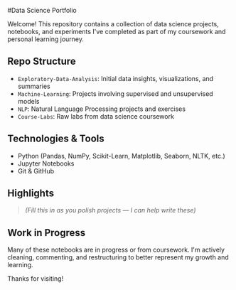 #Data Science Portfolio

Welcome! This repository contains a collection of data science projects, notebooks, and experiments I've completed as part of my coursework and personal learning journey.

## Repo Structure

- `Exploratory-Data-Analysis`: Initial data insights, visualizations, and summaries
- `Machine-Learning`: Projects involving supervised and unsupervised models
- `NLP`: Natural Language Processing projects and exercises
- `Course-Labs`: Raw labs from data science coursework

## Technologies & Tools

- Python (Pandas, NumPy, Scikit-Learn, Matplotlib, Seaborn, NLTK, etc.)
- Jupyter Notebooks
- Git & GitHub

## Highlights

> *(Fill this in as you polish projects — I can help write these)*

## Work in Progress

Many of these notebooks are in progress or from coursework. I'm actively cleaning, commenting, and restructuring to better represent my growth and learning.

Thanks for visiting!
